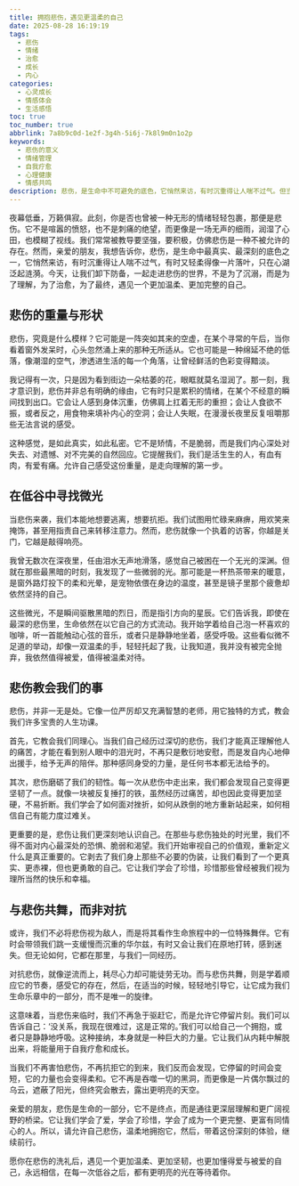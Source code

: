 ```yaml
---
title: 拥抱悲伤，遇见更温柔的自己
date: 2025-08-28 16:19:19
tags:
  - 悲伤
  - 情绪
  - 治愈
  - 成长
  - 内心
categories: 
  - 心灵成长
  - 情感体会
  - 生活感悟
toc: true
toc_number: true
abbrlink: 7a8b9c0d-1e2f-3g4h-5i6j-7k8l9m0n1o2p
keywords:
  - 悲伤的意义
  - 情绪管理
  - 自我疗愈
  - 心理健康
  - 情感共鸣
description: 悲伤，是生命中不可避免的底色，它悄然来访，有时沉重得让人喘不过气。但当我们学会温柔地拥抱它，而非抗拒时，会发现悲伤并非终点，而是一扇通往内心深处、遇见更温柔、更坚韧自己的门。这篇文章，将带你一同感受悲伤的重量，探索它带来的成长与治愈。
---
```


夜幕低垂，万籁俱寂。此刻，你是否也曾被一种无形的情绪轻轻包裹，那便是悲伤。它不是喧嚣的愤怒，也不是刺痛的绝望，而更像是一场无声的细雨，润湿了心田，也模糊了视线。我们常常被教导要坚强，要积极，仿佛悲伤是一种不被允许的存在。然而，亲爱的朋友，我想告诉你，悲伤，是生命中最真实、最深刻的底色之一，它悄然来访，有时沉重得让人喘不过气，有时又轻柔得像一片落叶，只在心湖泛起涟漪。今天，让我们卸下防备，一起走进悲伤的世界，不是为了沉溺，而是为了理解，为了治愈，为了最终，遇见一个更加温柔、更加完整的自己。

## 悲伤的重量与形状

悲伤，究竟是什么模样？它可能是一阵突如其来的空虚，在某个寻常的午后，当你看着窗外发呆时，心头忽然涌上来的那种无所适从。它也可能是一种绵延不绝的低落，像潮湿的空气，渗透进生活的每一个角落，让曾经鲜活的色彩变得黯淡。

我记得有一次，只是因为看到街边一朵枯萎的花，眼眶就莫名湿润了。那一刻，我才意识到，悲伤并非总有明确的缘由，它有时只是累积的情绪，在某个不经意的瞬间找到出口。它会让人感到身体沉重，仿佛肩上扛着无形的重担；会让人食欲不振，或者反之，用食物来填补内心的空洞；会让人失眠，在漫漫长夜里反复咀嚼那些无法言说的感受。

这种感觉，是如此真实，如此私密。它不是矫情，不是脆弱，而是我们内心深处对失去、对遗憾、对不完美的自然回应。它提醒我们，我们是活生生的人，有血有肉，有爱有痛。允许自己感受这份重量，是走向理解的第一步。

## 在低谷中寻找微光

当悲伤来袭，我们本能地想要逃离，想要抗拒。我们试图用忙碌来麻痹，用欢笑来掩饰，甚至用指责自己来转移注意力。然而，悲伤就像一个执着的访客，你越是关门，它越是敲得响亮。

我曾无数次在深夜里，任由泪水无声地滑落，感觉自己被困在一个无光的深渊。但就在那些最黑暗的时刻，我发现了一些微弱的光。那可能是一杯热茶带来的暖意，是窗外路灯投下的柔和光晕，是宠物依偎在身边的温度，甚至是镜子里那个疲惫却依然坚持的自己。

这些微光，不是瞬间驱散黑暗的烈日，而是指引方向的星辰。它们告诉我，即使在最深的悲伤里，生命依然在以它自己的方式流动。我开始学着给自己泡一杯喜欢的咖啡，听一首能触动心弦的音乐，或者只是静静地坐着，感受呼吸。这些看似微不足道的举动，却像一双温柔的手，轻轻托起了我，让我知道，我并没有被完全抛弃，我依然值得被爱，值得被温柔对待。

## 悲伤教会我们的事

悲伤，并非一无是处。它像一位严厉却又充满智慧的老师，用它独特的方式，教会我们许多宝贵的人生功课。

首先，它教会我们同理心。当我们自己经历过深切的悲伤，我们才能真正理解他人的痛苦，才能在看到别人眼中的泪光时，不再只是敷衍地安慰，而是发自内心地伸出援手，给予无声的陪伴。那种感同身受的力量，是任何书本都无法给予的。

其次，悲伤磨砺了我们的韧性。每一次从悲伤中走出来，我们都会发现自己变得更坚韧了一点。就像一块被反复捶打的铁，虽然经历过痛苦，却也因此变得更加坚硬，不易折断。我们学会了如何面对挫折，如何从跌倒的地方重新站起来，如何相信自己有能力度过难关。

更重要的是，悲伤让我们更深刻地认识自己。在那些与悲伤独处的时光里，我们不得不面对内心最深处的恐惧、脆弱和渴望。我们开始审视自己的价值观，重新定义什么是真正重要的。它剥去了我们身上那些不必要的伪装，让我们看到了一个更真实、更赤裸，但也更勇敢的自己。它让我们学会了珍惜，珍惜那些曾经被我们视为理所当然的快乐和幸福。

## 与悲伤共舞，而非对抗

或许，我们不必将悲伤视为敌人，而是将其看作生命旅程中的一位特殊舞伴。它有时会带领我们跳一支缓慢而沉重的华尔兹，有时又会让我们在原地打转，感到迷失。但无论如何，它都在那里，与我们一同经历。

对抗悲伤，就像逆流而上，耗尽心力却可能徒劳无功。而与悲伤共舞，则是学着顺应它的节奏，感受它的存在，然后，在适当的时候，轻轻地引导它，让它成为我们生命乐章中的一部分，而不是唯一的旋律。

这意味着，当悲伤来临时，我们不再急于驱赶它，而是允许它停留片刻。我们可以告诉自己：‘没关系，我现在很难过，这是正常的。’我们可以给自己一个拥抱，或者只是静静地呼吸。这种接纳，本身就是一种巨大的力量。它让我们从内耗中解脱出来，将能量用于自我疗愈和成长。

当我们不再害怕悲伤，不再抗拒它的到来，我们反而会发现，它停留的时间会变短，它的力量也会变得柔和。它不再是吞噬一切的黑洞，而更像是一片偶尔飘过的乌云，遮蔽了阳光，但终究会散去，露出更明亮的天空。

亲爱的朋友，悲伤是生命的一部分，它不是终点，而是通往更深层理解和更广阔视野的桥梁。它让我们学会了爱，学会了珍惜，学会了成为一个更完整、更富有同情心的人。所以，请允许自己悲伤，温柔地拥抱它，然后，带着这份深刻的体验，继续前行。

愿你在悲伤的洗礼后，遇见一个更加温柔、更加坚韧，也更加懂得爱与被爱的自己，永远相信，在每一次低谷之后，都有更明亮的光在等待着你。
